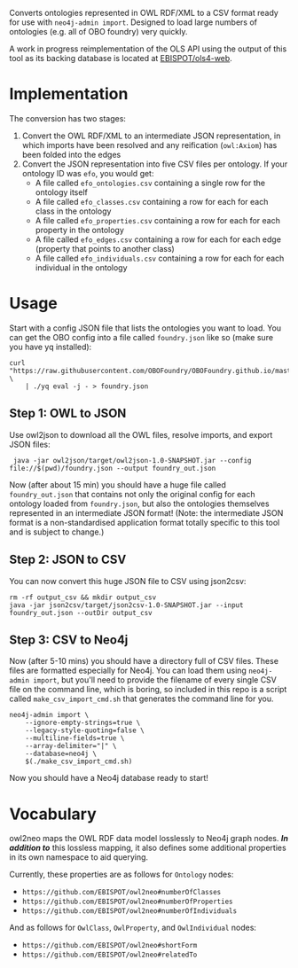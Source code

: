 Converts ontologies represented in OWL RDF/XML to a CSV format ready for use with `neo4j-admin import`. Designed to load large numbers of ontologies (e.g. all of OBO foundry) very quickly.

A work in progress reimplementation of the OLS API using the output of this tool as its backing database is located at [EBISPOT/ols4-web](https://github.com/EBISPOT/ols4-web).


# Implementation

The conversion has two stages:

1. Convert the OWL RDF/XML to an intermediate JSON representation, in which imports have been resolved and any reification (`owl:Axiom`) has been folded into the edges
2. Convert the JSON representation into five CSV files per ontology. If your ontology ID was `efo`, you would get:
      * A file called `efo_ontologies.csv` containing a single row for the ontology itself
      * A file called `efo_classes.csv` containing a row for each for each class in the ontology
      * A file called `efo_properties.csv` containing a row for each for each property in the ontology
      * A file called `efo_edges.csv` containing a row for each for each edge (property that points to another class)
      * A file called `efo_individuals.csv` containing a row for each for each individual in the ontology

# Usage

Start with a config JSON file that lists the ontologies you want to load. You can get the OBO config into a file called `foundry.json` like so (make sure you have yq installed):

    curl "https://raw.githubusercontent.com/OBOFoundry/OBOFoundry.github.io/master/_config.yml" \
        | ./yq eval -j - > foundry.json
        
        
## Step 1: OWL to JSON

Use owl2json to download all the OWL files, resolve imports, and export JSON files:

     java -jar owl2json/target/owl2json-1.0-SNAPSHOT.jar --config file://$(pwd)/foundry.json --output foundry_out.json
     
Now (after about 15 min) you should have a huge file called `foundry_out.json` that contains not only the original config for each ontology loaded from `foundry.json`, but also the ontologies themselves represented in an intermediate JSON format! (Note: the intermediate JSON format is a non-standardised application format totally specific to this tool and is subject to change.)

## Step 2: JSON to CSV

You can now convert this huge JSON file to CSV using json2csv:

    rm -rf output_csv && mkdir output_csv
    java -jar json2csv/target/json2csv-1.0-SNAPSHOT.jar --input foundry_out.json --outDir output_csv

## Step 3: CSV to Neo4j

Now (after 5-10 mins) you should have a directory full of CSV files. These files are formatted especially for Neo4j. You can load them using `neo4j-admin import`, but you'll need to provide the filename of every single CSV file on the command line, which is boring, so included in this repo is a script called `make_csv_import_cmd.sh` that generates the command line for you.

    neo4j-admin import \
	    --ignore-empty-strings=true \
	    --legacy-style-quoting=false \
	    --multiline-fields=true \
	    --array-delimiter="|" \
	    --database=neo4j \
	    $(./make_csv_import_cmd.sh)

Now you should have a Neo4j database ready to start!


<h1>Vocabulary</h1>

owl2neo maps the OWL RDF data model losslessly to Neo4j graph nodes. _**In addition to**_ this lossless mapping, it also defines some additional properties in its own namespace to aid querying.

Currently, these properties are as follows for `Ontology` nodes:

* `https://github.com/EBISPOT/owl2neo#numberOfClasses`
* `https://github.com/EBISPOT/owl2neo#numberOfProperties`
* `https://github.com/EBISPOT/owl2neo#numberOfIndividuals`

And as follows for `OwlClass`, `OwlProperty`, and `OwlIndividual` nodes:

* `https://github.com/EBISPOT/owl2neo#shortForm`
* `https://github.com/EBISPOT/owl2neo#relatedTo`





